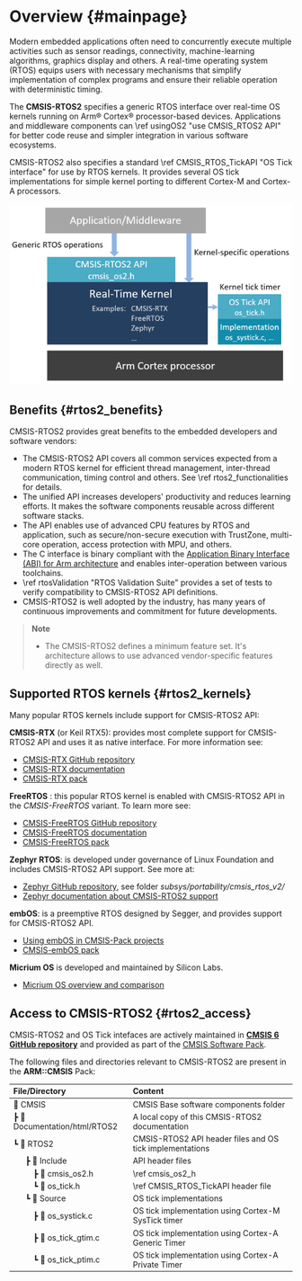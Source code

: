 ﻿# Overview {#mainpage}

Modern embedded applications often need to concurrently execute multiple activities such as sensor readings, connectivity, machine-learning algorithms, graphics display and others. A real-time operating system (RTOS) equips users with necessary mechanisms that simplify implementation of complex programs and ensure their reliable operation with deterministic timing.

The **CMSIS-RTOS2** specifies a generic RTOS interface over real-time OS kernels running on Arm&reg; Cortex&reg; processor-based devices. Applications and middleware components can \ref usingOS2 "use CMSIS_RTOS2 API" for better code reuse and simpler integration in various software ecosystems.

CMSIS-RTOS2 also specifies a standard \ref CMSIS_RTOS_TickAPI "OS Tick interface" for use by RTOS kernels. It provides several OS tick implementations for simple kernel porting to different Cortex-M and Cortex-A processors.

![CMSIS-RTOS2 interface](./images/cmsis_rtos2_overview.png)

## Benefits {#rtos2_benefits}

CMSIS-RTOS2 provides great benefits to the embedded developers and software vendors:

 - The CMSIS-RTOS2 API covers all common services expected from a modern RTOS kernel for efficient thread management, inter-thread communication, timing control and others. See \ref rtos2_functionalities for details.
 - The unified API increases developers' productivity and reduces learning efforts. It makes the software components reusable across different software stacks.
 - The API enables use of advanced CPU features by RTOS and application, such as secure/non-secure execution with TrustZone, multi-core operation, access protection with MPU, and others.
 - The C interface is binary compliant with the [Application Binary Interface (ABI) for Arm architecture](https://github.com/ARM-software/abi-aa/) and enables inter-operation between various toolchains.
 - \ref rtosValidation "RTOS Validation Suite" provides a set of tests to verify compatibility to CMSIS-RTOS2 API definitions.
 - CMSIS-RTOS2 is well adopted by the industry, has many years of continuous improvements and commitment for future developments.

> **Note**
> - The CMSIS-RTOS2 defines a minimum feature set. It's architecture allows to use advanced vendor-specific features directly as well.

## Supported RTOS kernels {#rtos2_kernels}

Many popular RTOS kernels include support for CMSIS-RTOS2 API:

**CMSIS-RTX** (or Keil RTX5): provides most complete support for CMSIS-RTOS2 API and uses it as native interface. For more information see:

 - [CMSIS-RTX GitHub repository](https://github.com/ARM-software/CMSIS-RTX)
 - [CMSIS-RTX documentation](https://arm-software.github.io/CMSIS-RTX/)
 - [CMSIS-RTX pack](https://www.keil.arm.com/packs/cmsis-rtx-arm/versions/)

**FreeRTOS** : this popular RTOS kernel is enabled with CMSIS-RTOS2 API in the *CMSIS-FreeRTOS* variant. To learn more see:

 - [CMSIS-FreeRTOS GitHub repository](https://github.com/ARM-software/CMSIS-FreeRTOS)
 - [CMSIS-FreeRTOS documentation](https://arm-software.github.io/CMSIS-FreeRTOS/)
 - [CMSIS-FreeRTOS pack](https://www.keil.arm.com/packs/cmsis-freertos-arm/versions/)

**Zephyr RTOS**: is developed under governance of Linux Foundation and includes CMSIS-RTOS2 API support. See more at:

 - [Zephyr GitHub repository](https://github.com/zephyrproject-rtos/zephyr), see folder *subsys/portability/cmsis_rtos_v2/*
 - [Zephyr documentation about CMSIS-RTOS2 support](https://docs.zephyrproject.org/latest/services/portability/cmsis_rtos_v2.html)

**embOS**: is a preemptive RTOS designed by Segger, and provides support for CMSIS-RTOS2 API.

 - [Using embOS in CMSIS-Pack projects](https://wiki.segger.com/Using_embOS_in_CMSIS-Pack_projects)
 - [CMSIS-embOS pack](https://www.keil.arm.com/packs/cmsis-embos-segger/versions/)

**Micrium OS** is developed and maintained by Silicon Labs.

 - [Micrium OS overview and comparison](https://www.silabs.com/developers/rtos)

## Access to CMSIS-RTOS2 {#rtos2_access}

CMSIS-RTOS2 and OS Tick intefaces are actively maintained in [**CMSIS 6 GitHub repository**](https://github.com/ARM-software/CMSIS_6) and provided as part of the [CMSIS Software Pack](../General/cmsis_pack.html).

The following files and directories relevant to CMSIS-RTOS2 are present in the **ARM::CMSIS** Pack:

File/Directory                        | Content
:-------------------------------------|:----------------------------------------------------
📂 CMSIS                              | CMSIS Base software components folder
 ┣ 📂 Documentation/html/RTOS2        | A local copy of this CMSIS-RTOS2 documentation
 ┗ 📂 RTOS2                           | CMSIS-RTOS2 API header files and OS tick implementations
&emsp;&nbsp; ┣ 📂 Include             | API header files
&emsp;&emsp;&nbsp; ┣ 📄 cmsis_os2.h    | \ref cmsis_os2_h
&emsp;&emsp;&nbsp; ┗ 📄 os_tick.h      | \ref CMSIS_RTOS_TickAPI header file
&emsp;&nbsp; ┗ 📂 Source               | OS tick implementations
&emsp;&emsp;&nbsp; ┣ 📄 os_systick.c   | OS tick implementation using Cortex-M SysTick timer
&emsp;&emsp;&nbsp; ┣ 📄 os_tick_gtim.c | OS tick implementation using Cortex-A Generic Timer
&emsp;&emsp;&nbsp; ┗ 📄 os_tick_ptim.c | OS tick implementation using Cortex-A Private Timer
